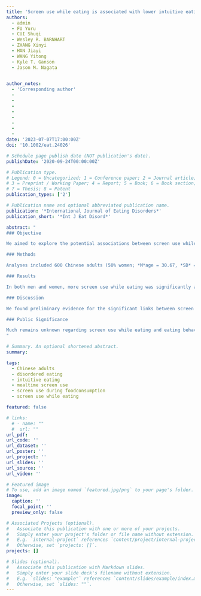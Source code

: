 ```yaml
---
title: 'Screen use while eating is associated with lower intuitive eating and higher disordered eating in Chinese adult men and women'
authors:
  - admin
  - FU Yuru
  - CUI Shuqi
  - Wesley R. BARNHART
  - ZHANG Xinyi
  - HAN Jiayi
  - WANG Yitong
  - Kyle T. Ganson
  - Jason M. Nagata
 

author_notes:
  - 'Corresponding author'
  - 
  - 
  - 
  -
  -
  - 
  -
  - 
date: '2023-07-07T17:00:00Z'
doi: '10.1002/eat.24026'

# Schedule page publish date (NOT publication's date).
publishDate: '2020-09-24T00:00:00Z'

# Publication type.
# Legend: 0 = Uncategorized; 1 = Conference paper; 2 = Journal article;
# 3 = Preprint / Working Paper; 4 = Report; 5 = Book; 6 = Book section;
# 7 = Thesis; 8 = Patent
publication_types: ['2']

# Publication name and optional abbreviated publication name.
publication: '*International Journal of Eating Disorders*'
publication_short: '*Int J Eat Disord*'

abstract: "
### Objective

We aimed to explore the potential associations between screen use while eating and intuitive eating and disordered (thinness-oriented and muscularity-oriented) eating behaviors.

### Methods

Analyses included 600 Chinese adults (50% women; *M*age = 30.67, *SD* = 8.08) recruited online. The use of four major screen devices was captured, including cell phones, tablets, computers, and TVs. Three types of eating behaviors were examined, namely intuitive eating, thinness-oriented disordered eating, and muscularity-oriented disordered eating. Pearson correlation and hierarchical regression analyses were conducted separately for men and women to examine the sex-specific associations between screen use while eating and intuitive eating, thinness-oriented disordered eating, and muscularity-oriented disordered eating.

### Results

In both men and women, more screen use while eating was significantly associated with lower intuitive eating, higher thinness-oriented disordered eating, and higher muscularity-oriented disordered eating, above and beyond total screen time and social media use.

### Discussion

We found preliminary evidence for the significant links between screen use while eating and intuitive eating and disordered eating. Given the global increases in screen use, continued research is warranted to further explore the role of screen use while eating in the development and maintenance of intuitive eating and disordered eating.

### Public Significance

Much remains unknown regarding screen use while eating and eating behaviors. We found that in both Chinese men and women, more screen use while eating was significantly and uniquely associated with lower intuitive eating, higher thinness-oriented disordered eating, and higher muscularity-oriented disordered eating. Findings highlight the importance of incorporating screen use while eating in future research on intuitive eating and disordered eating.
"

# Summary. An optional shortened abstract.
summary: 

tags:
  - Chinese adults
  - disordered eating
  - intuitive eating
  - mealtime screen use
  - screen use during foodconsumption
  - screen use while eating

featured: false

# links:
  # - name: ""
  #  url: ""
url_pdf: 
url_code: ''
url_dataset: ''
url_poster: ''
url_project: ''
url_slides: ''
url_source: ''
url_video: ''

# Featured image
# To use, add an image named `featured.jpg/png` to your page's folder.
image:
  caption: ''
  focal_point: ''
  preview_only: false

# Associated Projects (optional).
#   Associate this publication with one or more of your projects.
#   Simply enter your project's folder or file name without extension.
#   E.g. `internal-project` references `content/project/internal-project/index.md`.
#   Otherwise, set `projects: []`.
projects: []

# Slides (optional).
#   Associate this publication with Markdown slides.
#   Simply enter your slide deck's filename without extension.
#   E.g. `slides: "example"` references `content/slides/example/index.md`.
#   Otherwise, set `slides: ""`.
---
```

